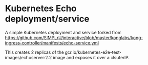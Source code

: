 # Kubernetes Echo deployment/service
A simple Kubernetes deployment and service forked from https://github.com/SIMPLrU/interactive/blob/master/konglabs/kong-ingress-controller/manifests/echo-service.yml

This creates 2 replicas of the gcr.io/kubernetes-e2e-test-images/echoserver:2.2 image and exposes it over a clsuterIP.
